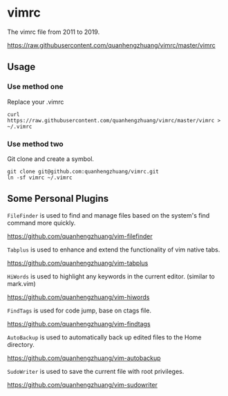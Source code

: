# vimrc

The vimrc file from 2011 to 2019.

https://raw.githubusercontent.com/quanhengzhuang/vimrc/master/vimrc

## Usage

### Use method one

Replace your .vimrc
``` shell
curl https://raw.githubusercontent.com/quanhengzhuang/vimrc/master/vimrc > ~/.vimrc
```

### Use method two

Git clone and create a symbol.
```shell
git clone git@github.com:quanhengzhuang/vimrc.git
ln -sf vimrc ~/.vimrc
```

## Some Personal Plugins

`FileFinder` is used to find and manage files based on the system's find command more quickly.

https://github.com/quanhengzhuang/vim-filefinder

`Tabplus` is used to enhance and extend the functionality of vim native tabs.

https://github.com/quanhengzhuang/vim-tabplus

`HiWords` is used to highlight any keywords in the current editor. (similar to mark.vim)

https://github.com/quanhengzhuang/vim-hiwords

`FindTags` is used for code jump, base on ctags file.

https://github.com/quanhengzhuang/vim-findtags

`AutoBackup` is used to automatically back up edited files to the Home directory.

https://github.com/quanhengzhuang/vim-autobackup

`SudoWriter` is used to save the current file with root privileges.

https://github.com/quanhengzhuang/vim-sudowriter
